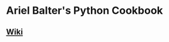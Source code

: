 Ariel Balter's Python Cookbook
==============================

[Wiki](https://github.com/abalter/misc_useful_python_tricks/wiki)
-----------------------------------------------------------------

